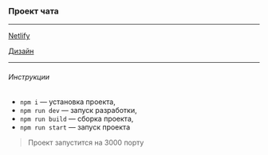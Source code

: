 ### Проект чата

---

[Netlify](https://regal-dieffenbachia-f33c95.netlify.app/)

[Дизайн](https://www.figma.com/file/24EUnEHGEDNLdOcxg7ULwV/Chat?type=design&t=Na47U2OW4oHi0Z9s-0)

---

###### Инструкции

- `npm i` — установка проекта,
- `npm run dev` — запуск разработки,
- `npm run build` — сборка проекта,
- `npm run start` — запуск проекта

> Проект запустится на 3000 порту
